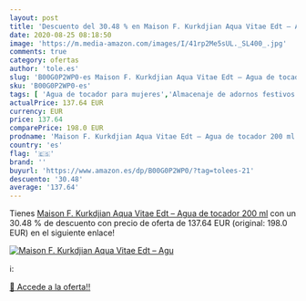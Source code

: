 ```yaml
---
layout: post
title: 'Descuento del 30.48 % en Maison F. Kurkdjian Aqua Vitae Edt – Agu'
date: 2020-08-25 08:18:50
image: 'https://m.media-amazon.com/images/I/41rp2Me5sUL._SL400_.jpg'
comments: true
category: ofertas
author: 'tole.es'
slug: 'B00G0P2WP0-es Maison F. Kurkdjian Aqua Vitae Edt – Agua de tocador 200 ml'
sku: 'B00G0P2WP0-es'
tags: [ 'Agua de tocador para mujeres','Almacenaje de adornos festivos','Almacenamiento y organización','Belleza','Fragancias para mujeres','Hogar y cocina','Iluminación','Iluminación de interior','Iluminación decorativa y para usos específicos de interior','Juguetes','Juguetes electrónicos','Juguetes y juegos','Perfumes y fragancias','Velas eléctricas y LED','Videojuegos para niños','agua','de','tocador', ]
actualPrice: 137.64 EUR
currency: EUR
price: 137.64
comparePrice: 198.0 EUR
prodname: 'Maison F. Kurkdjian Aqua Vitae Edt – Agua de tocador 200 ml'
country: 'es'
flag: '🇪🇸'
brand: ''
buyurl: 'https://www.amazon.es/dp/B00G0P2WP0/?tag=tolees-21'
descuento: '30.48'
average: '137.64'
---
```


Tienes [Maison F. Kurkdjian Aqua Vitae Edt – Agua de tocador 200 ml](https://www.amazon.es/dp/B00G0P2WP0/?tag=tolees-21) con un 30.48 % de descuento con precio de oferta de 137.64 EUR (original: 198.0 EUR) en el siguiente enlace!

[![Maison F. Kurkdjian Aqua Vitae Edt – Agu](https://m.media-amazon.com/images/I/41rp2Me5sUL._SL400_.jpg)](https://www.amazon.es/dp/B00G0P2WP0/?tag=tolees-21)

ℹ️:


[🛒 Accede a la oferta!!](https://www.amazon.es/dp/B00G0P2WP0/?tag=tolees-21)
